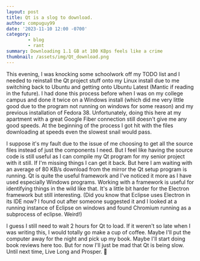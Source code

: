 ```yaml
---
layout: post
title: Qt is a slog to download.
author: compuguy99
date: '2023-11-10 12:00 -0700'
category:
        - blog
        - rant
summary: Downloading 1.1 GB at 100 KBps feels like a crime
thumbnail: /assets/img/Qt_download.png
---
```


This evening, I was knocking some schoolwork off my TODO list and I needed to reinstall the Qt project stuff onto my Linux install due to me switching back to Ubuntu and getting onto Ubuntu Latest (Mantic if reading in the future). I had done this process before when I was on my college campus and done it twice on a Windows install (which did me very little good due to the program not running on windows for some reason) and my previous installation of Fedora 38. Unfortunately, doing this here at my apartment with a great Google Fiber connection still doesn't give me any good speeds. At the beginning of the process I got hit with the files downloading at speeds even the slowest snail would pass.

I suppose it's my fault due to the issue of me choosing to get all the source files instead of just the components I need. But I feel like having the source code is still useful as I can compile my Qt program for my senior project with it still. If I'm missing things I can get it back. But here I am waiting with an average of 80 KB/s download from the mirror the Qt setup program is running. Qt is quite the useful framework and I've noticed it more as I have used especially Windows programs. Working with a framework is useful for identifying things in the wild like that. It's a little bit harder for the Electron framework but still interesting. (Did you know that Eclipse uses Electron in its IDE now? I found out after someone suggested it and I looked at a running instance of Eclipse on windows and found Chromium running as a subprocess of eclipse. Weird!)

I guess I still need to wait 2 hours for Qt to load. If it weren't so late when I was writing this, I would totally go make a cup of coffee. Maybe I'll put the computer away for the night and pick up my book. Maybe I'll start doing book reviews here too. But for now I'll just be mad that Qt is being slow. Until next time, Live Long and Prosper. 🖖
